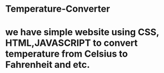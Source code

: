 # Temperature-Converter
# we have simple website using CSS, HTML,JAVASCRIPT to convert temperature from Celsius to Fahrenheit and etc.
